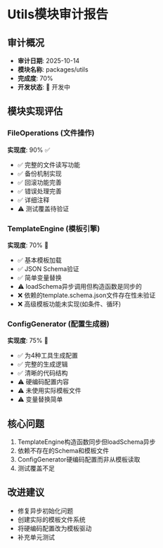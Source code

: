 # Utils模块审计报告

## 审计概况
- **审计日期**: 2025-10-14
- **模块名称**: packages/utils
- **完成度**: 70%
- **开发状态**: 🚧 开发中

## 模块实现评估

### FileOperations (文件操作)
**实现度**: 90% ✅
- ✅ 完整的文件读写功能
- ✅ 备份机制实现
- ✅ 回滚功能完善
- ✅ 错误处理完善
- ✅ 详细注释
- ⚠️ 测试覆盖待验证

### TemplateEngine (模板引擎)  
**实现度**: 70% 🚧
- ✅ 基本模板加载
- ✅ JSON Schema验证
- ✅ 简单变量替换
- ⚠️ loadSchema异步调用但构造函数是同步的
- ❌ 依赖的template.schema.json文件存在性未验证
- ❌ 高级模板功能未实现(如条件、循环)

### ConfigGenerator (配置生成器)
**实现度**: 75% 🚧
- ✅ 为4种工具生成配置
- ✅ 完整的生成逻辑
- ✅ 清晰的代码结构
- ⚠️ 硬编码配置内容
- ⚠️ 未使用实际模板文件
- ⚠️ 变量替换简单

## 核心问题
1. TemplateEngine构造函数同步但loadSchema异步
2. 依赖不存在的Schema和模板文件
3. ConfigGenerator硬编码配置而非从模板读取
4. 测试覆盖不足

## 改进建议
- 修复异步初始化问题
- 创建实际的模板文件系统
- 将硬编码配置改为模板驱动
- 补充单元测试
